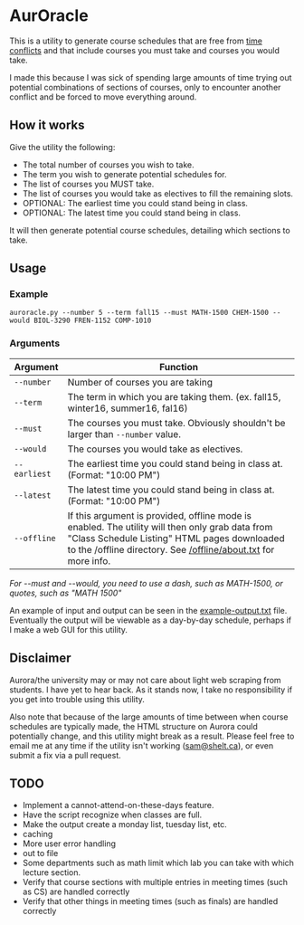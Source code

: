 # AurOracle

This is a utility to generate course schedules that are free from [time conflicts](http://umanitoba.ca/student/records/registration/access/639.html) and that include courses you must take and courses you would take.

I made this because I was sick of spending large amounts of time trying out potential combinations of sections of courses, only to encounter another conflict and be forced to move everything around.

## How it works

Give the utility the following:
* The total number of courses you wish to take.
* The term you wish to generate potential schedules for.
* The list of courses you MUST take.
* The list of courses you would take as electives to fill the remaining slots.
* OPTIONAL: The earliest time you could stand being in class.
* OPTIONAL: The latest time you could stand being in class.

It will then generate potential course schedules, detailing which sections to take.

## Usage

### Example
    auroracle.py --number 5 --term fall15 --must MATH-1500 CHEM-1500 --would BIOL-3290 FREN-1152 COMP-1010
    
### Arguments

Argument  | Function
---|---
`--number`  | Number of courses you are taking
`--term`    | The term in which you are taking them. (ex. fall15, winter16, summer16, fal16)
`--must`    | The courses you must take. Obviously shouldn't be larger than `--number` value.
`--would`   | The courses you would take as electives.
`--earliest`| The earliest time you could stand being in class at. (Format: "10:00 PM")
`--latest`  | The latest time you could stand being in class at.   (Format: "10:00 PM")
`--offline` | If this argument is provided, offline mode is enabled. The utility will then only grab data from "Class Schedule Listing" HTML pages downloaded to the /offline directory. See [/offline/about.txt](offline/about.txt) for more info.
    
*For --must and --would, you need to use a dash, such as MATH-1500, or quotes, such as "MATH 1500"*

An example of input and output can be seen in the [example-output.txt](example-output.txt) file. Eventually the output will be viewable as a day-by-day schedule, perhaps if I make a web GUI for this utility.

## Disclaimer
Aurora/the university may or may not care about light web scraping from students. I have yet to hear back. As it stands now, I take no responsibility if you get into trouble using this utility.

Also note that because of the large amounts of time between when course schedules are typically made, the HTML structure on Aurora could potentially change, and this utility might break as a result.  Please feel free to email me at any time if the utility isn't working (sam@shelt.ca), or even submit a fix via a pull request.


## TODO
* Implement a cannot-attend-on-these-days feature.
* Have the script recognize when classes are full.
* Make the output create a monday list, tuesday list, etc.
* caching
* More user error handling
* out to file
* Some departments such as math limit which lab you can take with which lecture section.
* Verify that course sections with multiple entries in meeting times (such as CS) are handled correctly
* Verify that other things in meeting times (such as finals) are handled correctly
